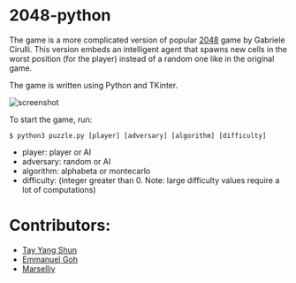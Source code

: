 2048-python
===========

The game is a more complicated version of popular [2048](https://github.com/gabrielecirulli/2048) game by Gabriele Cirulli.
This version embeds an intelligent agent that spawns new cells in the worst position (for the player) instead of a random one like in the original game. 

The game is written using Python and TKinter.

![screenshot](img/screenshot.png)

To start the game, run:
    
    $ python3 puzzle.py [player] [adversary] [algorithm] [difficulty]
  
  - player:      player or AI 
  - adversary:   random or AI 
  - algorithm:   alphabeta or montecarlo
  - difficulty:  (integer greater than 0. Note: large difficulty values require a lot of computations)


Contributors:
==

- [Tay Yang Shun](http://github.com/yangshun)
- [Emmanuel Goh](http://github.com/emman27)
- [Marselliy](https://github.com/Marselliy)

